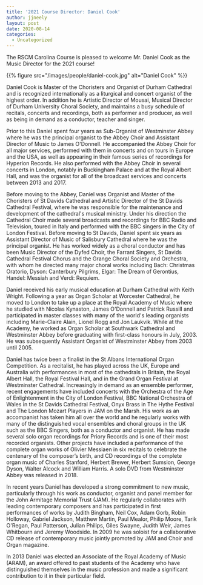 ```yaml
---
title: '2021 Course Director: Daniel Cook'
author: jjneely
layout: post
date: 2020-08-14
categories:
  - Uncategorized
---
```

The RSCM Carolina Course is pleased to welcome Mr. Daniel Cook as the
Music Director for the 2021 course!

{{% figure src="/images/people/daniel-cook.jpg" alt="Daniel Cook" %}}

Daniel Cook is Master of the Choristers and Organist of Durham Cathedral and is
recognized internationally as a liturgical and concert organist of the highest
order. In addition he is Artistic Director of Mousai, Musical Director of
Durham University Choral Society, and maintains a busy schedule of recitals,
concerts and recordings, both as performer and producer, as well as being in
demand as a conductor, teacher and singer.

Prior to this Daniel spent four years as Sub-Organist of Westminster Abbey
where he was the principal organist to the Abbey Choir and Assistant Director
of Music to James O'Donnell. He accompanied the Abbey Choir for all major
services, performed with them in concerts and on tours in Europe and the USA,
as well as appearing in their famous series of recordings for Hyperion Records.
He also performed with the Abbey Choir in several concerts in London, notably
in Buckingham Palace and at the Royal Albert Hall, and was the organist for all
of the broadcast services and concerts between 2013 and 2017.

Before moving to the Abbey, Daniel was Organist and Master of the Choristers of
St Davids Cathedral and Artistic Director of the St Davids Cathedral Festival,
where he was responsible for the maintenance and development of the cathedral's
musical ministry. Under his direction the Cathedral Choir made several
broadcasts and recordings for BBC Radio and Television, toured in Italy and
performed with the BBC singers in the City of London Festival. Before moving to
St Davids, Daniel spent six years as Assistant Director of Music of Salisbury
Cathedral where he was the principal organist. He has worked widely as a choral
conductor and has been Music Director of the Dyfed Choir, the Farrant Singers,
St Davids Cathedral Festival Chorus and the Grange Choral Society and
Orchestra, with whom he directed many major choral works including Bach:
Christmas Oratorio, Dyson: Canterbury Pilgrims, Elgar: The Dream of Gerontius,
Handel: Messiah and Verdi: Requiem.

Daniel received his early musical education at Durham Cathedral with Keith
Wright. Following a year as Organ Scholar at Worcester Cathedral, he moved to
London to take up a place at the Royal Academy of Music where he studied with
Nicolas Kynaston, James O'Donnell and Patrick Russill and participated in
master classes with many of the world's leading organists including
Marie-Claire Alain, Lionel Rogg and Jon Laukvik. While at the Academy, he
worked as Organ Scholar at Southwark Cathedral and Westminster Abbey before
graduating with first-class honours in July, 2003. He was subsequently
Assistant Organist of Westminster Abbey from 2003 until 2005.

Daniel has twice been a finalist in the St Albans International Organ
Competition. As a recitalist, he has played across the UK, Europe and Australia
with performances in most of the cathedrals in Britain, the Royal Albert Hall,
the Royal Festival Hall, and in the Grand Organ Festival at Westminster
Cathedral. Increasingly in demand as an ensemble performer, recent engagements
have included concerts with the Orchestra of the Age of Enlightenment in the
City of London Festival, BBC National Orchestra of Wales in the St Davids
Cathedral Festival, Onyx Brass in The Hythe Festival and The London Mozart
Players in JAM on the Marsh. His work as an accompanist has taken him all over
the world and he regularly works with many of the distinguished vocal ensembles
and choral groups in the UK such as the BBC Singers, both as a conductor and
organist. He has made several solo organ recordings for Priory Records and is
one of their most recorded organists. Other projects have included a
performance of the complete organ works of Olivier Messiaen in six recitals to
celebrate the centenary of the composer’s birth, and CD recordings of the
complete organ music of Charles Stanford, Herbert Brewer, Herbert Sumsion,
George Dyson, Walter Alcock and William Harris. A solo DVD from Westminster
Abbey was released in 2018.

In recent years Daniel has developed a strong commitment to new music,
particularly through his work as conductor, organist and panel member for the
John Armitage Memorial Trust (JAM). He regularly collaborates with leading
contemporary composers and has participated in first performances of works by
Judith Bingham, Neil Cox, Adam Gorb, Robin Holloway, Gabriel Jackson, Matthew
Martin, Paul Mealor, Philip Moore, Tarik O'Regan, Paul Patterson, Julian
Philips, Giles Swayne, Judith Weir, James Whitbourn and Jeremy Woodside. In
2009 he was soloist for a collaborative CD release of contemporary music
jointly promoted by JAM and Choir and Organ magazine.

In 2013 Daniel was elected an Associate of the Royal Academy of Music (ARAM),
an award offered to past students of the Academy who have distinguished
themselves in the music profession and made a significant contribution to it in
their particular field.
